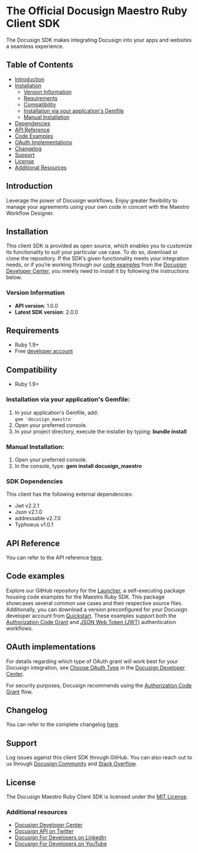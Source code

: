 # The Official Docusign Maestro Ruby Client SDK

The Docusign SDK makes integrating Docusign into your apps and websites a seamless experience.

## Table of Contents
- [Introduction](#introduction)
- [Installation](#installation)
	* [Version Information](#versionInformation)
	* [Requirements](#requirements)
	* [Compatibility](#compatibility)
	* [Installation via your application's Gemfile](#installationViaGem)
	* [Manual Installation](#manualInstallation)
- [Dependencies](#dependencies)
- [API Reference](#apiReference)
- [Code Examples](#codeExamples)
- [OAuth Implementations](#oauthImplementations)
- [Changelog](#changeLog)
- [Support](#support)
- [License](#license)
- [Additional Resources](#additionalResources)

<a id="introduction"></a>
## Introduction
Leverage the power of Docusign workflows. Enjoy greater flexibility to manage your agreements using your own code in concert with the Maestro Workflow Designer.

<a id="installation"></a>
## Installation
This client SDK is provided as open source, which enables you to customize its functionality to suit your particular use case. To do so, download or clone the repository. If the SDK’s given functionality meets your integration needs, or if you’re working through our [code examples](https://developers.docusign.com/docs/maestro-api/how-to/) from the [Docusign Developer Center](https://developers.docusign.com/), you merely need to install it by following the instructions below.

<a id="versionInformation"></a>
### Version Information
- **API version**: 1.0.0
- **Latest SDK version**: 2.0.0

<a id="requirements"></a>
## Requirements
*   Ruby 1.9+
*   Free [developer account](https://go.docusign.com/o/sandbox/?postActivateUrl=https://developers.docusign.com/)

<a id="compatibility"></a>
## Compatibility
*   Ruby 1.9+

<a id="installationViaGem"></a>
### Installation via your application's Gemfile:
1. In your application's Gemfile, add:  
    `gem 'docusign_maestro'`
2. Open your preferred console.
3. In your project directory, execute the installer by typing: **bundle install**

<a id="manualInstallation"></a>
### Manual Installation:
1. Open your preferred console.
2. In the console, type: **gem install docusign_maestro**

<a id="dependencies"></a>
### SDK Dependencies
This client has the following external dependencies:
*   Jwt v2.2.1
*   Json v2.1.0
*   addressable v2.7.0
*   Typhoeus v1.0.1

<a id="apiReference"></a>
## API Reference
You can refer to the API reference [here](https://developers.docusign.com/docs/maestro-api/reference/).

<a id="codeExamples"></a>
## Code examples
Explore our GitHub repository for the [Launcher](https://github.com/docusign/code-examples-ruby/), a self-executing package housing code examples for the Maestro Ruby SDK. This package showcases several common use cases and their respective source files. Additionally, you can download a version preconfigured for your Docusign developer account from [Quickstart](https://developers.docusign.com/docs/esign-rest-api/quickstart/). These examples support both the [Authorization Code Grant](https://developers.docusign.com/platform/auth/authcode/) and [JSON Web Token (JWT)](https://developers.docusign.com/platform/auth/jwt/) authentication workflows.

<a id="oauthImplementations"></a>
## OAuth implementations
For details regarding which type of OAuth grant will work best for your Docusign integration, see [Choose OAuth Type](https://developers.docusign.com/platform/auth/choose/) in the [Docusign Developer Center](https://developers.docusign.com/).

For security purposes, Docusign recommends using the [Authorization Code Grant](https://developers.docusign.com/platform/auth/authcode/) flow.

<a id="changeLog"></a>
## Changelog
You can refer to the complete changelog [here](https://github.com/docusign/docusign-maestro-ruby-client/blob/master/CHANGELOG.md).

<a id="support"></a>
## Support
Log issues against this client SDK through GitHub. You can also reach out to us through [Docusign Community](https://community.docusign.com/developer-59) and [Stack Overflow](https://stackoverflow.com/questions/tagged/docusignapi).

<a id="license"></a>
## License
The Docusign Maestro Ruby Client SDK is licensed under the [MIT License](https://github.com/docusign/docusign-maestro-ruby-client/blob/master/LICENSE).

<a id="additionalResources"></a>
### Additional resources
*   [Docusign Developer Center](https://developers.docusign.com/)
*   [Docusign API on Twitter](https://twitter.com/docusignapi)
*   [Docusign For Developers on LinkedIn](https://www.linkedin.com/showcase/docusign-for-developers/)
*   [Docusign For Developers on YouTube](https://www.youtube.com/channel/UCJSJ2kMs_qeQotmw4-lX2NQ)